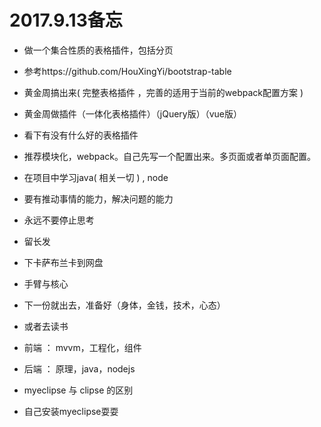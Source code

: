 
# 2017.9.13备忘




* 做一个集合性质的表格插件，包括分页
* 参考https://github.com/HouXingYi/bootstrap-table




* 黄金周搞出来( 完整表格插件 ，完善的适用于当前的webpack配置方案 ) 
* 黄金周做插件（一体化表格插件）（jQuery版）（vue版）
* 看下有没有什么好的表格插件




* 推荐模块化，webpack。自己先写一个配置出来。多页面或者单页面配置。




* 在项目中学习java( 相关一切 ) , node
* 要有推动事情的能力，解决问题的能力
* 永远不要停止思考
* 留长发




* 下卡萨布兰卡到网盘


* 手臂与核心

* 下一份就出去，准备好（身体，金钱，技术，心态）
* 或者去读书

* 前端 ： mvvm，工程化，组件
* 后端 ： 原理，java，nodejs

* myeclipse 与 clipse 的区别

* 自己安装myeclipse耍耍


